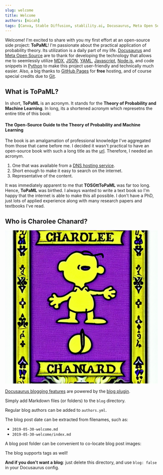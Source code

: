 ```yaml
---
slug: welcome
title: Welcome
authors: [micah]
tags: [Canva, Stable Diffusion, stablility.ai, Docusaurus, Meta Open Source, MDX, Python, JSON, YAML, git, GitHub, GitHub Pages]
---
```


Welcome!  I'm excited to share with you my first effort at an open-source side project:  **ToPaML**!
I'm passionate about the practical application of probability theory.  Its utilization is a daily part of my life.  [Docusaurus](https://docusaurus.io/) and [Meta Open Source](https://opensource.fb.com/) are to thank for developing the technology that allows me to seemlessly utilize [MDX](https://mdxjs.com/), [JSON](https://www.json.org/json-en.html), [YAML](https://yaml.org/), [Javascript](https://www.javascript.com/), [Node.js](https://nodejs.org/en/), and code snippets in [Python](https://www.python.org/) to make this project user-friendly and technically much easier. Also, a big thanks to [GitHub Pages](https://pages.github.com/) for **free** hosting,  and of course special credits due to [Git](https://git-scm.com/).      

<!--truncate-->

## What is ToPaML?
In short, **ToPaML** is an acronym.  It stands for the **Theory of Probability and Machine Learning**.  In long, its a shortened acronym which represetns the entire title of this book:  

#### The Open-Source Guide to the Theory of Probability and Machine Learning

The book is an amalgamation of professional knowledge I've aggregated from those that came before me.
I decided it wasn't practical to have an open-source book with such a 
long title as the [url](https://developer.mozilla.org/en-US/docs/Learn/Common_questions/What_is_a_URL).  Therefore, I needed an acronym. 

1. One that was available from a [DNS hosting service](https://en.wikipedia.org/wiki/DNS_hosting_service). 
2. Short enough to make it easy to search on the internet. 
3. Representative of the content.  

It was immediately apparent to me that **TOSGttToPaML** was far too long.  Hence, **ToPaML** was birthed.  I always wanted to write a text book so I'm happy that the internet is able to make this all possible.  I don't have a PhD, just lots of applied experience along with many research papers and textbooks I've read.     

## Who is Charolee Chanard?

![Charolee Chanard](./18.svg)



[Docusaurus blogging features](https://docusaurus.io/docs/blog) are powered by the [blog plugin](https://docusaurus.io/docs/api/plugins/@docusaurus/plugin-content-blog).

Simply add Markdown files (or folders) to the `blog` directory.

Regular blog authors can be added to `authors.yml`.

The blog post date can be extracted from filenames, such as:

- `2019-05-30-welcome.md`
- `2019-05-30-welcome/index.md`

A blog post folder can be convenient to co-locate blog post images:



The blog supports tags as well!

**And if you don't want a blog**: just delete this directory, and use `blog: false` in your Docusaurus config.

